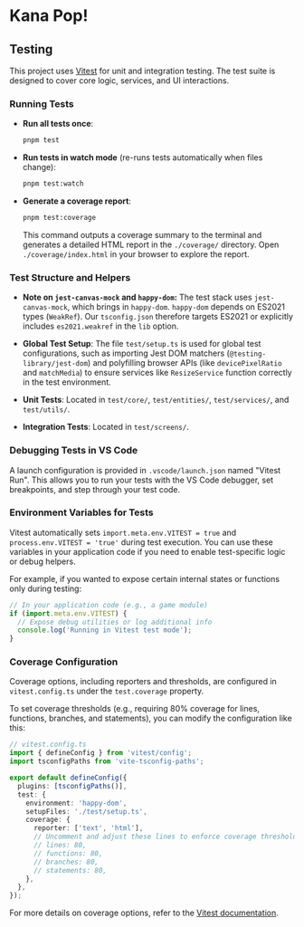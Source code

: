 # Kana Pop!

<!-- Project description will go here -->

## Testing

This project uses [Vitest](https://vitest.dev/) for unit and integration testing. The test suite is designed to cover core logic, services, and UI interactions.

### Running Tests

- **Run all tests once**:
  ```bash
  pnpm test
  ```
- **Run tests in watch mode** (re-runs tests automatically when files change):
  ```bash
  pnpm test:watch
  ```
- **Generate a coverage report**:
  ```bash
  pnpm test:coverage
  ```
  This command outputs a coverage summary to the terminal and generates a detailed HTML report in the `./coverage/` directory. Open `./coverage/index.html` in your browser to explore the report.

### Test Structure and Helpers

- **Note on `jest-canvas-mock` and `happy-dom`:**
  The test stack uses `jest-canvas-mock`, which brings in `happy-dom`.
  `happy-dom` depends on ES2021 types (`WeakRef`).
  Our `tsconfig.json` therefore targets ES2021 or explicitly includes `es2021.weakref` in the `lib` option.

- **Global Test Setup**: The file `test/setup.ts` is used for global test configurations, such as importing Jest DOM matchers (`@testing-library/jest-dom`) and polyfilling browser APIs (like `devicePixelRatio` and `matchMedia`) to ensure services like `ResizeService` function correctly in the test environment.
- **Unit Tests**: Located in `test/core/`, `test/entities/`, `test/services/`, and `test/utils/`.
- **Integration Tests**: Located in `test/screens/`.

### Debugging Tests in VS Code

A launch configuration is provided in `.vscode/launch.json` named "Vitest Run". This allows you to run your tests with the VS Code debugger, set breakpoints, and step through your test code.

### Environment Variables for Tests

Vitest automatically sets `import.meta.env.VITEST = true` and `process.env.VITEST = 'true'` during test execution. You can use these variables in your application code if you need to enable test-specific logic or debug helpers.

For example, if you wanted to expose certain internal states or functions only during testing:

```javascript
// In your application code (e.g., a game module)
if (import.meta.env.VITEST) {
  // Expose debug utilities or log additional info
  console.log('Running in Vitest test mode');
}
```

### Coverage Configuration

Coverage options, including reporters and thresholds, are configured in `vitest.config.ts` under the `test.coverage` property.

To set coverage thresholds (e.g., requiring 80% coverage for lines, functions, branches, and statements), you can modify the configuration like this:

```typescript
// vitest.config.ts
import { defineConfig } from 'vitest/config';
import tsconfigPaths from 'vite-tsconfig-paths';

export default defineConfig({
  plugins: [tsconfigPaths()],
  test: {
    environment: 'happy-dom',
    setupFiles: './test/setup.ts',
    coverage: {
      reporter: ['text', 'html'],
      // Uncomment and adjust these lines to enforce coverage thresholds
      // lines: 80,
      // functions: 80,
      // branches: 80,
      // statements: 80,
    },
  },
});
```

For more details on coverage options, refer to the [Vitest documentation](https://vitest.dev/guide/coverage.html).
